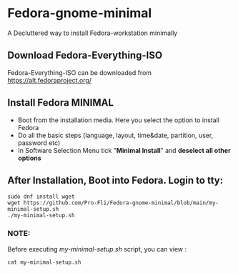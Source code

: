 # Fedora-gnome-minimal
A Decluttered way to install Fedora-workstation minimally

## Download Fedora-Everything-ISO
Fedora-Everything-ISO can be downloaded from https://alt.fedoraproject.org/

## Install Fedora MINIMAL

- Boot from the installation media. Here you select the option to install Fedora
- Do all the basic steps (language, layout, time&date, partition, user, password etc)
- In Software Selection Menu tick "**Minimal Install**" and **deselect all other options**

## After Installation, Boot into Fedora. Login to tty:

```
sudo dnf install wget
wget https://github.com/Pro-Fli/Fedora-gnome-minimal/blob/main/my-minimal-setup.sh
./my-minimal-setup.sh
```
### NOTE:
Before executing _my-minimal-setup.sh_ script, you can view :
```
cat my-minimal-setup.sh
```
